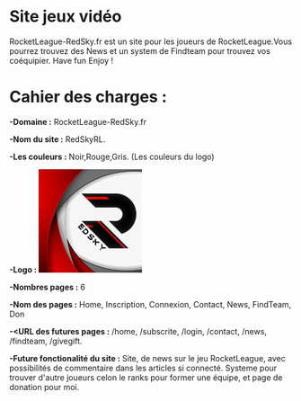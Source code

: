 # Site jeux vidéo

RocketLeague-RedSky.fr est un site pour les joueurs de RocketLeague.Vous pourrez trouvez des News et un system de 
Findteam pour trouvez vos coéquipier.
Have fun Enjoy !


# Cahier des charges :

**-Domaine :** RocketLeague-RedSky.fr

**-Nom du site :** RedSkyRL.

**-Les couleurs :** Noir,Rouge,Gris. (Les couleurs du logo)

**-Logo :** ![Logo Site](www/public/assets/img/Logo.jpg)

**-Nombres pages :** 6

**-Nom des pages :** Home, Inscription, Connexion, Contact, News, FindTeam, Don

**-<URL des futures pages :** /home, /subscrite, /login, /contact, /news, /findteam, /givegift.

**-Future fonctionalité du site :** Site, de news sur le jeu RocketLeague, avec possibilités de commentaire dans les articles
si connecté.
Systeme pour trouver d'autre joueurs celon le ranks pour former une équipe, et page de donation pour moi.
